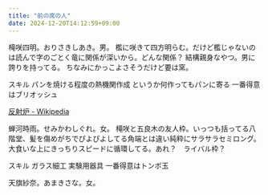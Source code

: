 ```yaml
---
title: "前の席の人"
date: 2024-12-20T14:12:59+09:00
---
```

槞咲四明。おりさきしあき。男。
檻に咲きて四方明らむ。だけど檻じゃないのは読んで字のごとく竜に関係が深いから。どんな関係？
結構親身なやつ。男に誇りを持ってる。
ちなみにかっこよさそうだけど要は窯。

スキル
パンを焼ける程度の熱機関作成
というか何作ってもパンに寄る
一番得意はブリオッシュ

[反射炉 - Wikipedia](https://ja.wikipedia.org/wiki/%E5%8F%8D%E5%B0%84%E7%82%89)

蝉河時雨。せみかわしぐれ。女。
槞咲と五良木の友人枠。いっつも括ってる八階堂、髪を傷めがちでぴよぴよしてる角端とは違い純粋にサラサラセミロング。
大食いな上にきっちりスピードに循環してる。あれ？　ライバル枠？

スキル
ガラス細工
実験用器具
一番得意はトンボ玉



天旗紗奈。あまきさな。女。
